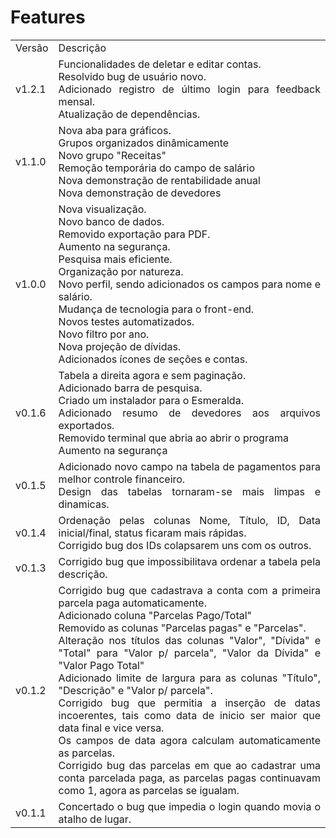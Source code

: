 # Features
 <table style="max-width: 600px; text-align: justify;">
  <tr>
    <td> Versão </td>
    <td> Descrição </td>
  </tr>
  <tr>
   <td> v1.2.1</td>
   <td>
        Funcionalidades de deletar e editar contas.<br>
        Resolvido bug de usuário novo.<br>
        Adicionado registro de último login para feedback mensal.<br>
        Atualização de dependências.<br>
   </td>
  </tr>
  <tr>
   <td> v1.1.0</td>
   <td>
        Nova aba para gráficos.<br>
        Grupos organizados dinâmicamente<br>
        Novo grupo "Receitas"<br>
        Remoção temporária do campo de salário<br>
        Nova demonstração de rentabilidade anual<br>
        Nova demonstração de devedores<br>        
   </td>
  </tr>
  <tr>
   <td> v1.0.0</td>
   <td>
        Nova visualização.
        <br>
        Novo banco de dados.
        <br>
        Removido exportação para PDF.
        <br>
        Aumento na segurança.
        <br>
        Pesquisa mais eficiente.
        <br>
        Organização por natureza.
        <br>
        Novo perfil, sendo adicionados os campos para nome e salário.
        <br>
        Mudança de tecnologia para o front-end.
        <br>
        Novos testes automatizados.
        <br>
        Novo filtro por ano.
        <br>
        Nova projeção de dívidas.
        <br>
        Adicionados ícones de seções e contas.
   </td>
  </tr>
  <tr> 
   <td> v0.1.6</td>
    <td>
        Tabela a direita agora e sem paginação.
        <br>
        Adicionado barra de pesquisa.
        <br>
        Criado um instalador para o Esmeralda.
        <br>
        Adicionado resumo de devedores aos arquivos exportados.
        <br>
        Removido terminal que abria ao abrir o programa
        <br>
        Aumento na segurança
        <br>
    </td>
  </tr>
  <tr> 
   <td> v0.1.5 </td>
    <td>
        Adicionado novo campo na tabela de pagamentos para melhor controle financeiro.
        <br>
        Design das tabelas tornaram-se mais limpas e dinamicas.
        <br>
    </td>
  </tr>
  <tr>
    <td> v0.1.4 </td>
    <td>
        Ordenação pelas colunas Nome, Título, ID, Data inicial/final, status ficaram mais rápidas.
        <br>
        Corrigido bug dos IDs colapsarem uns com os outros.
        <br>
    </td>
  </tr>
  <tr> 
    <td> v0.1.3 </td>
    <td>
        Corrigido bug que impossibilitava ordenar a tabela pela descrição.
        <br>
    </td>
  <tr>
  <tr> 
    <td> v0.1.2 </td>
    <td>
        Corrigido bug que cadastrava a conta com a primeira parcela paga automaticamente.
        <br>
        Adicionado coluna "Parcelas Pago/Total" 
        <br>
        Removido as colunas "Parcelas pagas" e "Parcelas". 
        <br>
        Alteração nos títulos das colunas "Valor", "Dívida" e "Total" para "Valor p/ parcela",
        "Valor da Dívida" e "Valor Pago Total"
        <br>
        Adicionado limite de largura para as colunas "Título", "Descrição" e "Valor p/ parcela".
        <br> 
        Corrigido bug que permitia a inserção de datas incoerentes, tais
        como data de inicio ser maior que data final e vice versa.
        <br>
        Os campos de data agora calculam automaticamente as parcelas.
        <br>
        Corrigido bug das parcelas em que ao cadastrar uma conta parcelada
        paga, as parcelas pagas continuavam como 1, agora as parcelas se igualam.
    </td>
  <tr>
  <tr> 
    <td> v0.1.1 </td>
    <td style="max-width: 20"> 
        Concertado o bug que impedia o login quando movia o atalho de lugar.
    </td>
  <tr>
 </table>